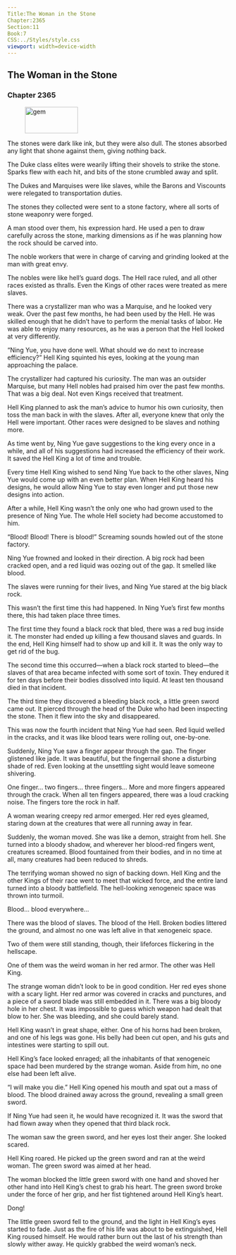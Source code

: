 ```yaml
---
Title:The Woman in the Stone 
Chapter:2365 
Section:11 
Book:7 
CSS:../Styles/style.css 
viewport: width=device-width
---
```

  
## The Woman in the Stone
### Chapter 2365
  
<figure>
	<img src="../Images/gem.gif" alt="gem" id="gem" width="120" height="60" />
</figure>
  

  
The stones were dark like ink, but they were also dull. The stones absorbed any light that shone against them, giving nothing back.

The Duke class elites were wearily lifting their shovels to strike the stone. Sparks flew with each hit, and bits of the stone crumbled away and split.

The Dukes and Marquises were like slaves, while the Barons and Viscounts were relegated to transportation duties.

The stones they collected were sent to a stone factory, where all sorts of stone weaponry were forged.

A man stood over them, his expression hard. He used a pen to draw carefully across the stone, marking dimensions as if he was planning how the rock should be carved into.

The noble workers that were in charge of carving and grinding looked at the man with great envy.

The nobles were like hell’s guard dogs. The Hell race ruled, and all other races existed as thralls. Even the Kings of other races were treated as mere slaves.

There was a crystallizer man who was a Marquise, and he looked very weak. Over the past few months, he had been used by the Hell. He was skilled enough that he didn’t have to perform the menial tasks of labor. He was able to enjoy many resources, as he was a person that the Hell looked at very differently.

“Ning Yue, you have done well. What should we do next to increase efficiency?” Hell King squinted his eyes, looking at the young man approaching the palace.

The crystallizer had captured his curiosity. The man was an outsider Marquise, but many Hell nobles had praised him over the past few months. That was a big deal. Not even Kings received that treatment.

Hell King planned to ask the man’s advice to humor his own curiosity, then toss the man back in with the slaves. After all, everyone knew that only the Hell were important. Other races were designed to be slaves and nothing more.

As time went by, Ning Yue gave suggestions to the king every once in a while, and all of his suggestions had increased the efficiency of their work. It saved the Hell King a lot of time and trouble.

Every time Hell King wished to send Ning Yue back to the other slaves, Ning Yue would come up with an even better plan. When Hell King heard his designs, he would allow Ning Yue to stay even longer and put those new designs into action.

After a while, Hell King wasn’t the only one who had grown used to the presence of Ning Yue. The whole Hell society had become accustomed to him.

“Blood! Blood! There is blood!” Screaming sounds howled out of the stone factory.

Ning Yue frowned and looked in their direction. A big rock had been cracked open, and a red liquid was oozing out of the gap. It smelled like blood.

The slaves were running for their lives, and Ning Yue stared at the big black rock.

This wasn’t the first time this had happened. In Ning Yue’s first few months there, this had taken place three times.

The first time they found a black rock that bled, there was a red bug inside it. The monster had ended up killing a few thousand slaves and guards. In the end, Hell King himself had to show up and kill it. It was the only way to get rid of the bug.

The second time this occurred—when a black rock started to bleed—the slaves of that area became infected with some sort of toxin. They endured it for ten days before their bodies dissolved into liquid. At least ten thousand died in that incident.

The third time they discovered a bleeding black rock, a little green sword came out. It pierced through the head of the Duke who had been inspecting the stone. Then it flew into the sky and disappeared.

This was now the fourth incident that Ning Yue had seen. Red liquid welled in the cracks, and it was like blood tears were rolling out, one-by-one.

Suddenly, Ning Yue saw a finger appear through the gap. The finger glistened like jade. It was beautiful, but the fingernail shone a disturbing shade of red. Even looking at the unsettling sight would leave someone shivering.

One finger… two fingers… three fingers… More and more fingers appeared through the crack. When all ten fingers appeared, there was a loud cracking noise. The fingers tore the rock in half.

A woman wearing creepy red armor emerged. Her red eyes gleamed, staring down at the creatures that were all running away in fear.

Suddenly, the woman moved. She was like a demon, straight from hell. She turned into a bloody shadow, and wherever her blood-red fingers went, creatures screamed. Blood fountained from their bodies, and in no time at all, many creatures had been reduced to shreds.

The terrifying woman showed no sign of backing down. Hell King and the other Kings of their race went to meet that wicked force, and the entire land turned into a bloody battlefield. The hell-looking xenogeneic space was thrown into turmoil.

Blood… blood everywhere…

There was the blood of slaves. The blood of the Hell. Broken bodies littered the ground, and almost no one was left alive in that xenogeneic space.

Two of them were still standing, though, their lifeforces flickering in the hellscape.

One of them was the weird woman in her red armor. The other was Hell King.

The strange woman didn’t look to be in good condition. Her red eyes shone with a scary light. Her red armor was covered in cracks and punctures, and a piece of a sword blade was still embedded in it. There was a big bloody hole in her chest. It was impossible to guess which weapon had dealt that blow to her. She was bleeding, and she could barely stand.

Hell King wasn’t in great shape, either. One of his horns had been broken, and one of his legs was gone. His belly had been cut open, and his guts and intestines were starting to spill out.

Hell King’s face looked enraged; all the inhabitants of that xenogeneic space had been murdered by the strange woman. Aside from him, no one else had been left alive.

“I will make you die.” Hell King opened his mouth and spat out a mass of blood. The blood drained away across the ground, revealing a small green sword.

If Ning Yue had seen it, he would have recognized it. It was the sword that had flown away when they opened that third black rock.

The woman saw the green sword, and her eyes lost their anger. She looked scared.

Hell King roared. He picked up the green sword and ran at the weird woman. The green sword was aimed at her head.

The woman blocked the little green sword with one hand and shoved her other hand into Hell King’s chest to grab his heart. The green sword broke under the force of her grip, and her fist tightened around Hell King’s heart.

Dong!

The little green sword fell to the ground, and the light in Hell King’s eyes started to fade. Just as the fire of his life was about to be extinguished, Hell King roused himself. He would rather burn out the last of his strength than slowly wither away. He quickly grabbed the weird woman’s neck.